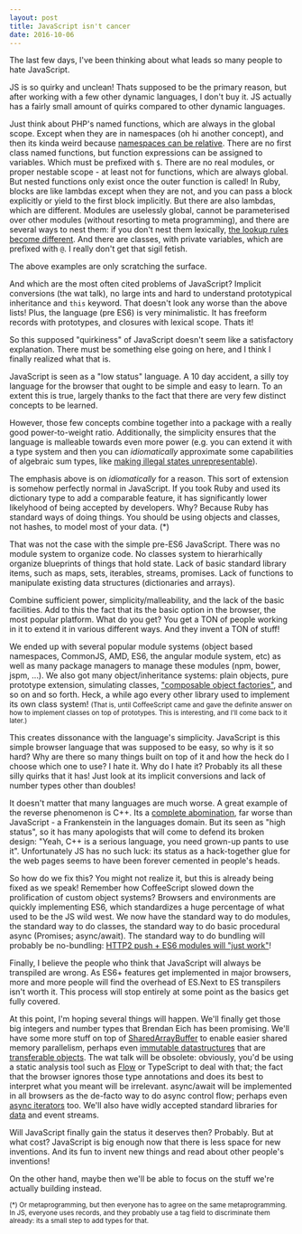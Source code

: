 ```yaml
---
layout: post
title: JavaScript isn't cancer
date: 2016-10-06
---
```



The last few days, I've been thinking about what leads so many people to hate JavaScript.

JS is so quirky and unclean! Thats supposed to be the primary reason, but after working with a few other dynamic languages, I don't buy it. JS actually has a fairly small amount of quirks compared to other dynamic languages.

Just think about PHP's named functions, which are always in the global scope. Except when they are in namespaces (oh hi another concept), and then its kinda weird because [namespaces can be relative][phpnamespaces]. There are no first class named functions, but function expressions can be assigned to variables. Which must be prefixed with `$`. There are no real modules, or proper nestable scope - at least not for functions, which are always global. But nested functions only exist once the outer function is called!
In Ruby, blocks are like lambdas except when they are not, and you can pass a block explicitly or yield to the first block implicitly. But there are also lambdas, which are different. Modules are uselessly global, cannot be parameterised over other modules (without resorting to meta programming), and there are several ways to nest them: if you don't nest them lexically, [the lookup rules become different][ruby-module-wtf]. And there are classes, with private variables, which are prefixed with `@`. I really don't get that sigil fetish.


The above examples are only scratching the surface.

And which are the most often cited problems of JavaScript? Implicit conversions (the wat talk), no large ints and hard to understand prototypical inheritance and `this` keyword. That doesn't look any worse than the above lists! Plus, the language (pre ES6) is very minimalistic. It has freeform records with prototypes, and closures with lexical scope. Thats it!

So this supposed "quirkiness" of JavaScript doesn't seem like a satisfactory explanation. There must be something else going on here, and I think I finally realized what that is.

JavaScript is seen as a "low status" language. A 10 day accident, a silly toy language for the browser that ought to be simple and easy to learn. To an extent this is true, largely thanks to the fact that there are very few distinct concepts to be learned.

However, those few concepts combine together into a package with a really good power-to-weight ratio. Additionally, the simplicity ensures that the language is malleable towards even more power (e.g. you can extend it with a type system and then you can *idiomatically* approximate some capabilities of algebraic sum types, like [making illegal states unrepresentable](https://goo.gl/IkiZqx)).

The emphasis above is on *idiomatically* for a reason. This sort of extension is somehow perfectly normal in JavaScript. If you took Ruby and used its dictionary type to add a comparable feature, it has significantly lower likelyhood of being accepted by developers. Why? Because Ruby has standard ways of doing things. You should be using objects and classes, not hashes, to model most of your data. (*)

That was not the case with the simple pre-ES6 JavaScript. There was no module system to organize code. No classes system to hierarhically organize blueprints of things that hold state. Lack of basic standard library items, such as maps, sets, iterables, streams, promises. Lack of functions to manipulate existing data structures (dictionaries and arrays).

Combine sufficient power, simplicity/malleability, and the lack of the basic facilities. Add to this the fact that its the basic option in the browser, the most popular platform. What do you get? You get a TON of people working in it to extend it in various different ways. And they invent a TON of stuff!

We ended up with several popular module systems (object based namespaces, CommonJS, AMD, ES6, the angular module system, etc) as well as many package managers to manage these modules (npm, bower, jspm, ...). We also got many object/inheritance systems: plain objects, pure prototype extension, simulating classes, ["composable object factories"][stampit], and so on and so forth. Heck, a while ago every other library used to implement its own class system! <small>(That is, until CoffeeScript came and gave the definite answer on how to implement classes on top of prototypes. This is interesting, and I'll come back to it later.)</small>

This creates dissonance with the language's simplicity. JavaScript is this simple browser language that was supposed to be easy, so why is it so hard? Why are there so many things built on top of it and how the heck do I choose which one to use? I hate it. Why do I hate it? Probably its all these silly quirks that it has! Just look at its implicit conversions and lack of number types other than doubles!

It doesn't matter that many languages are much worse. A great example of the reverse phenomenon is C++. Its a [complete abomination][fqa], far worse than JavaScript - a Frankenstein in the languages domain. But its seen as "high status", so it has many apologists that will come to defend its broken design: "Yeah, C++ is a serious language, you need grown-up pants to use it". Unfortunately JS has no such luck: its status as a hack-together glue for the web pages seems to have been forever cemented in people's heads.

So how do we fix this? You might not realize it, but this is already being fixed as we speak! Remember how CoffeeScript slowed down the prolification of custom object systems? Browsers and environments are quickly implementing ES6, which standardizes a huge percentage of what used to be the JS wild west. We now have the standard way to do modules, the standard way to do classes, the standard way to do basic procedural async (Promises; async/await). The standard way to do bundling will probably be no-bundling: [HTTP2 push + ES6 modules will "just work"][http2push]!

Finally, I believe the people who think that JavaScript will always be transpiled are wrong. As ES6+ features get implemented in major browsers, more and more people will find the overhead of ES.Next to ES transpilers isn't worth it. This process will stop entirely at some point as the basics get fully covered.

At this point, I'm hoping several things will happen. We'll finally get those big integers and number types that Brendan Eich has been promising. We'll have some more stuff on top of [SharedArrayBuffer][shared] to enable easier shared memory parallelism, perhaps even [immutable datastructures][immutable] that are [transferable objects][transferable]. The wat talk will be obsolete: obviously, you'd be using a static analysis tool such as [Flow](https://flowtype.org/) or TypeScript to deal with that; the fact that the browser ignores those type annotations and does its best to interpret what you meant will be irrelevant. async/await will be implemented in all browsers as the de-facto way to do async control flow; perhaps even [async iterators][aiterator] too. We'll also have widly accepted standard libraries for [data](https://github.com/whatwg/streams) and event streams.

Will JavaScript finally gain the status it deserves then? Probably. But at what cost? JavaScript is big enough now that there is less space for new inventions. And its fun to invent new things and read about other people's inventions!

On the other hand, maybe then we'll be able to focus on the stuff we're actually building instead.

<small>(*) Or metaprogramming, but then everyone has to agree on the same metaprogramming. In JS,
everyone uses records, and they probably use a tag field to discriminate them already: its a small step to add types for that.</small>

[phpnamespaces]: https://stackoverflow.com/questions/13435051/relative-nested-namespaces-in-php
[ruby-module-wtf]: https://cirw.in/blog/constant-lookup.html
[shared]: https://developer.mozilla.org/en-US/docs/Web/JavaScript/Reference/Global_Objects/SharedArrayBuffer
[transferable]: https://developer.mozilla.org/en-US/docs/Web/API/Web_Workers_API/Using_web_workers#Passing_data_by_transferring_ownership_(transferable_objects)
[immutable]: https://facebook.github.io/immutable-js/

[aiterator]: https://github.com/tc39/proposal-async-iteration
[http2push]: https://esdiscuss.org/topic/fwd-are-es6-modules-in-browsers-going-to-get-loaded-level-by-level#content-4

[fqa]: http://yosefk.com/c++fqa/
[stampit]: https://github.com/stampit-org/stampit

